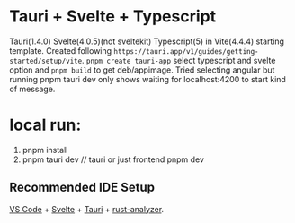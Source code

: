 # Tauri + Svelte + Typescript

Tauri(1.4.0) Svelte(4.0.5)(not sveltekit) Typescript(5) in Vite(4.4.4) starting template.
Created following `https://tauri.app/v1/guides/getting-started/setup/vite`.
`pnpm create tauri-app`
select typescript and svelte option and `pnpm build` to get deb/appimage.
Tried selecting angular but running pnpm tauri dev only shows waiting for localhost:4200 to start kind of message.

# local run:
1. pnpm install
2. pnpm tauri dev // tauri or just frontend pnpm dev

## Recommended IDE Setup

[VS Code](https://code.visualstudio.com/) + [Svelte](https://marketplace.visualstudio.com/items?itemName=svelte.svelte-vscode) + [Tauri](https://marketplace.visualstudio.com/items?itemName=tauri-apps.tauri-vscode) + [rust-analyzer](https://marketplace.visualstudio.com/items?itemName=rust-lang.rust-analyzer).
